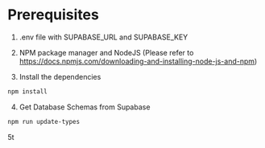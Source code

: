 # Prerequisites

1. .env file with SUPABASE_URL and SUPABASE_KEY

2. NPM package manager and NodeJS (Please refer to <https://docs.npmjs.com/downloading-and-installing-node-js-and-npm>)

3. Install the dependencies

```bash
npm install
```

4. Get Database Schemas from Supabase

```bash
npm run update-types
```

5t
